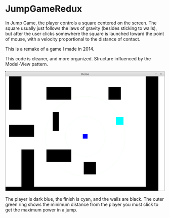 # JumpGameRedux

In Jump Game, the player controls a square centered on the screen. The square usually just follows the laws of gravity (besides sticking to walls), but after the user clicks somewhere the square is launched toward the point of mouse, with a velocity proportional to the distance of contact.

This is a remake of a game I made in 2014.

This code is cleaner, and more organized. Structure influenced by the Model-View pattern.


![Raw ingame footage of player jumping](res/screenshots/in_game.png?raw=true "Jumping")

The player is dark blue, the finish is cyan, and the walls are black. The outer green ring shows the minimum distance from the player you must click to get the maximum power in a jump.
